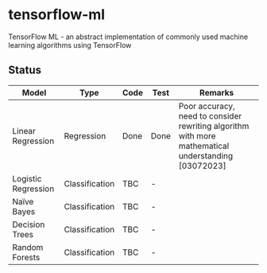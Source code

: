 # tensorflow-ml

TensorFlow ML - an abstract implementation of commonly used machine learning algorithms using TensorFlow

## Status

| Model               | Type           | Code | Test | Remarks                                                                                             |
| ------------------- | -------------- | ---- | ---- | --------------------------------------------------------------------------------------------------- |
| Linear Regression   | Regression     | Done | Done | Poor accuracy, need to consider rewriting algorithm with more mathematical understanding [03072023] |
| Logistic Regression | Classification | TBC  | -    |                                                                                                     |
| Naïve Bayes        | Classification | TBC  | -    |                                                                                                     |
| Decision Trees      | Classification | TBC  | -    |                                                                                                     |
| Random Forests      | Classification | TBC  | -    |                                                                                                     |
